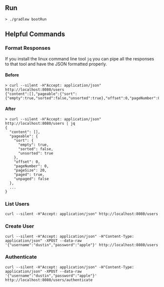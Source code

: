 ## Run

    > ./gradlew bootRun

## Helpful Commands

### Format Responses

If you install the linux command line tool `jq` you can pipe all the responses to that tool and have the JSON formatted properly.

#### Before

    > curl --silent -H"Accept: application/json" http://localhost:8080/users
    {"content":[],"pageable":{"sort":{"empty":true,"sorted":false,"unsorted":true},"offset":0,"pageNumber":0,"pageSize":20,"paged":true,"unpaged":false}...}

#### After

    > curl --silent -H"Accept: application/json" http://localhost:8080/users | jq
    {
      "content": [],
      "pageable": {
        "sort": {
          "empty": true,
          "sorted": false,
          "unsorted": true
        },
        "offset": 0,
        "pageNumber": 0,
        "pageSize": 20,
        "paged": true,
        "unpaged": false
      },
      ...
    }



### List Users

    curl --silent -H"Accept: application/json" http://localhost:8080/users

### Create User

    curl --silent -H"Accept: application/json" -H"Content-Type: application/json" -XPOST --data-raw '{"username":"dustin","password":"apple"}' http://localhost:8080/users

### Authenticate

    curl --silent -H"Accept: application/json" -H"Content-Type: application/json" -XPOST --data-raw '{"username":"dustin","password":"apple"}' http://localhost:8080/users/authenticate